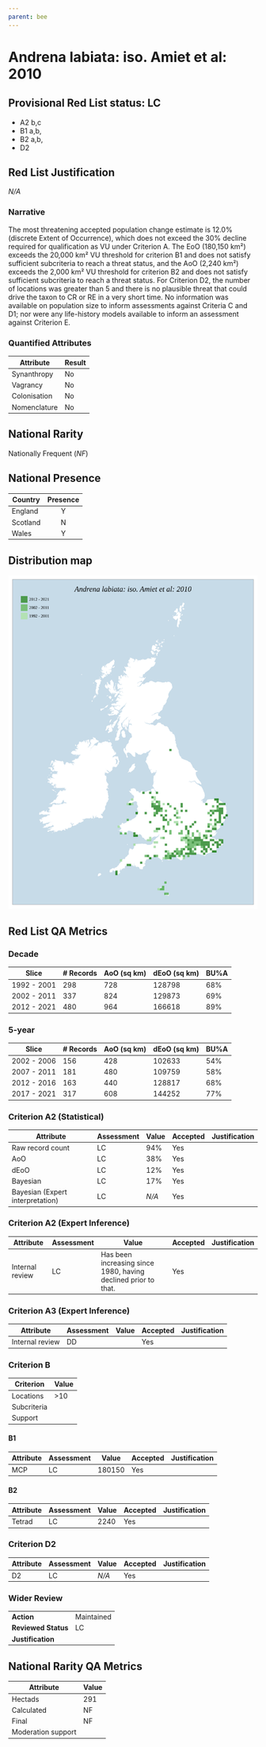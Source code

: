 ```yaml
---
parent: bee
---
```


# Andrena labiata: iso. Amiet et al: 2010

## Provisional Red List status: LC
- A2 b,c
- B1 a,b, 
- B2 a,b, 
- D2

## Red List Justification
*N/A*
### Narrative


The most threatening accepted population change estimate is 12.0% (discrete Extent of Occurrence), which does not exceed the 30% decline required for qualification as VU under Criterion A. The EoO (180,150 km²) exceeds the 20,000 km² VU threshold for criterion B1 and does not satisfy sufficient subcriteria to reach a threat status, and the AoO (2,240 km²) exceeds the 2,000 km² VU threshold for criterion B2 and does not satisfy sufficient subcriteria to reach a threat status. For Criterion D2, the number of locations was greater than 5 and there is no plausible threat that could drive the taxon to CR or RE in a very short time. No information was available on population size to inform assessments against Criteria C and D1; nor were any life-history models available to inform an assessment against Criterion E.
### Quantified Attributes
|Attribute|Result|
|---|---|
|Synanthropy|No|
|Vagrancy|No|
|Colonisation|No|
|Nomenclature|No|


## National Rarity
Nationally Frequent (*NF*)

## National Presence
|Country|Presence
|---|:-:|
|England|Y|
|Scotland|N|
|Wales|Y|


## Distribution map
![](../map/28.svg)

## Red List QA Metrics
### Decade
| Slice | # Records | AoO (sq km) | dEoO (sq km) |BU%A |
|---|---|---|---|---|
|1992 - 2001|298|728|128798|68%|
|2002 - 2011|337|824|129873|69%|
|2012 - 2021|480|964|166618|89%|
### 5-year
| Slice | # Records | AoO (sq km) | dEoO (sq km) |BU%A |
|---|---|---|---|---|
|2002 - 2006|156|428|102633|54%|
|2007 - 2011|181|480|109759|58%|
|2012 - 2016|163|440|128817|68%|
|2017 - 2021|317|608|144252|77%|
### Criterion A2 (Statistical)
|Attribute|Assessment|Value|Accepted|Justification
|---|---|---|---|---|
|Raw record count|LC|94%|Yes||
|AoO|LC|38%|Yes||
|dEoO|LC|12%|Yes||
|Bayesian|LC|17%|Yes||
|Bayesian (Expert interpretation)|LC|*N/A*|Yes||
### Criterion A2 (Expert Inference)
|Attribute|Assessment|Value|Accepted|Justification
|---|---|---|---|---|
|Internal review|LC|Has been increasing since 1980, having declined prior to that.|Yes||
### Criterion A3 (Expert Inference)
|Attribute|Assessment|Value|Accepted|Justification
|---|---|---|---|---|
|Internal review|DD||Yes||
### Criterion B
|Criterion| Value|
|---|---|
|Locations|>10|
|Subcriteria||
|Support||
#### B1
|Attribute|Assessment|Value|Accepted|Justification
|---|---|---|---|---|
|MCP|LC|180150|Yes||
#### B2
|Attribute|Assessment|Value|Accepted|Justification
|---|---|---|---|---|
|Tetrad|LC|2240|Yes||
### Criterion D2
|Attribute|Assessment|Value|Accepted|Justification
|---|---|---|---|---|
|D2|LC|*N/A*|Yes||
### Wider Review
|  |  |
|---|---|
|**Action**|Maintained|
|**Reviewed Status**|LC|
|**Justification**||


## National Rarity QA Metrics
|Attribute|Value|
|---|---|
|Hectads|291|
|Calculated|NF|
|Final|NF|
|Moderation support||


